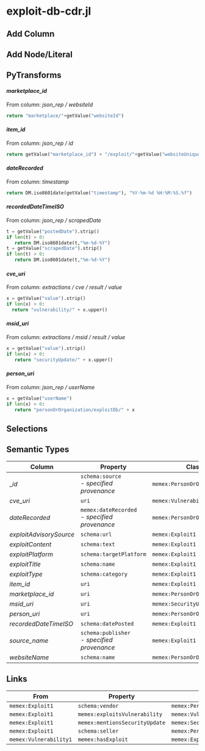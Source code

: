 # exploit-db-cdr.jl

## Add Column

## Add Node/Literal

## PyTransforms
#### _marketplace_id_
From column: _json_rep / websiteId_
``` python
return "marketplace/"+getValue("websiteId")
```

#### _item_id_
From column: _json_rep / id_
``` python
return getValue("marketplace_id") + "/exploit/"+getValue("websiteUniqueId")
```

#### _dateRecorded_
From column: _timestamp_
``` python
return DM.iso8601date(getValue("timestamp"), "%Y-%m-%d %H:%M:%S.%f")
```

#### _recordedDateTimeISO_
From column: _json_rep / scrapedDate_
``` python
t = getValue("postedDate").strip()
if len(t) > 0:
   return DM.iso8601date(t,"%m-%d-%Y")
t = getValue("scrapedDate").strip()
if len(t) > 0:
   return DM.iso8601date(t,"%m-%d-%Y")
```

#### _cve_uri_
From column: _extractions / cve / result / value_
``` python
x = getValue("value").strip()
if len(x) > 0:
  return "vulnerability/" + x.upper()
```

#### _msid_uri_
From column: _extractions / msid / result / value_
``` python
x = getValue("value").strip()
if len(x) > 0:
   return "securityUpdate/" + x.upper()
```

#### _person_uri_
From column: _json_rep / userName_
``` python
x = getValue("userName")
if len(x) > 0:
   return "personOrOrganization/exploitDb/" + x
```


## Selections

## Semantic Types
| Column | Property | Class |
|  ----- | -------- | ----- |
| __id_ | `schema:source`<BR> - _specified provenance_ | `memex:PersonOrOrganization1`|
| _cve_uri_ | `uri` | `memex:Vulnerability1`|
| _dateRecorded_ | `memex:dateRecorded`<BR> - _specified provenance_ | `memex:PersonOrOrganization1`|
| _exploitAdvisorySource_ | `schema:url` | `memex:Exploit1`|
| _exploitContent_ | `schema:text` | `memex:Exploit1`|
| _exploitPlatform_ | `schema:targetPlatform` | `memex:Exploit1`|
| _exploitTitle_ | `schema:name` | `memex:Exploit1`|
| _exploitType_ | `schema:category` | `memex:Exploit1`|
| _item_id_ | `uri` | `memex:Exploit1`|
| _marketplace_id_ | `uri` | `memex:PersonOrOrganization1`|
| _msid_uri_ | `uri` | `memex:SecurityUpdate1`|
| _person_uri_ | `uri` | `memex:PersonOrOrganization2`|
| _recordedDateTimeISO_ | `schema:datePosted` | `memex:Exploit1`|
| _source_name_ | `schema:publisher`<BR> - _specified provenance_ | `memex:Exploit1`|
| _websiteName_ | `schema:name` | `memex:PersonOrOrganization1`|


## Links
| From | Property | To |
|  --- | -------- | ---|
| `memex:Exploit1` | `schema:vendor` | `memex:PersonOrOrganization2`|
| `memex:Exploit1` | `memex:exploitsVulnerability` | `memex:Vulnerability1`|
| `memex:Exploit1` | `memex:mentionsSecurityUpdate` | `memex:SecurityUpdate1`|
| `memex:Exploit1` | `schema:seller` | `memex:PersonOrOrganization1`|
| `memex:Vulnerability1` | `memex:hasExploit` | `memex:Exploit1`|

